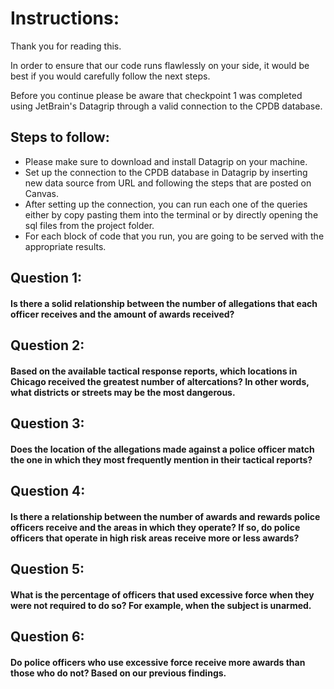 # Instructions:

Thank you for reading this.

In order to ensure that our code runs flawlessly on your side, it would 
be best if you would carefully follow the next steps.

Before you continue please be aware that checkpoint 1 was completed 
using JetBrain's Datagrip through a valid connection to the CPDB database.

## Steps to follow:
- Please make sure to download and install Datagrip on your machine.
- Set up the connection to the CPDB database in Datagrip by inserting new data source from URL and following the steps that are posted on Canvas.
- After setting up the connection, you can run each one of the queries either by copy pasting them into the terminal or by directly opening the sql files from the project folder.
- For each block of code that you run, you are going to be served with the appropriate results.

## Question 1:
#### Is there a solid relationship between the number of allegations that each officer receives and the amount of awards received?


## Question 2:
#### Based on the available tactical response reports, which locations in Chicago received the greatest number of altercations? In other words, what districts or streets may be the most dangerous.


## Question 3:
#### Does the location of the allegations made against a police officer match the one in which they most frequently mention in their tactical reports?


## Question 4:
#### Is there a relationship between the number of awards and rewards police officers receive and the areas in which they operate? If so, do police officers that operate in high risk areas receive more or less awards?


## Question 5:
#### What is the percentage of officers that used excessive force when they were not required to do so?  For example, when the subject is unarmed.


## Question 6:
#### Do police officers who use excessive force receive more awards than those who do not? Based on our previous findings.

